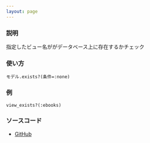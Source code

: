 ```yaml
---
layout: page
---
```


### 説明

指定したビュー名ががデータベース上に存在するかチェック

### 使い方

    モデル.exists?(条件=:none)

### 例

    view_exists?(:ebooks)

### ソースコード

- [GitHub](https://github.com/rails/rails/blob/984c3ef2775781d47efa9f541ce570daa2434a80/activerecord/lib/active_record/connection_adapters/abstract/schema_statements.rb#L74)
